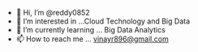 - 👋 Hi, I’m @reddy0852
- 👀 I’m interested in ...Cloud Technology and Big Data  
- 🌱 I’m currently learning ... Big Data Analytics
- 📫 How to reach me ... vinayr896@gmail.com

<!---
reddy0852/reddy0852 is a ✨ special ✨ repository because its `README.md` (this file) appears on your GitHub profile.
You can click the Preview link to take a look at your changes.
--->
